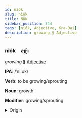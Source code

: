 ```yaml
---
id: nîôk
slug: nîôk
title: NÔK
sidebar_position: 744
tags: [nîôk, Adjective, Kra-Dai]
description: growing § Adjective
---
```


### nîôk&emsp;<span kind="abugida">ƨɟɽ̑ı</span>

*growing* **§** [Adjective](../../tags/Adjective)

**IPA**: /ˈni.ok/

**Verb**: to be growing/sprouting

**Noun**: growth

**Modifier**: growing/sprouting

<details>
    <summary>Origin</summary>
    Thai งอก ngɔ̂ɔk /ŋɔːk̚˥˩/<br/>
    <em>Kra-Dai Language Family</em>
</details>